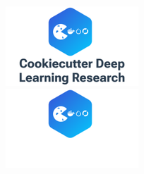 <h1 align="center">
  <img src="https://github.com/maxvandenhoven/cookiecutter-deep-learning-research/blob/main/assets/logo-full-light.svg?raw=true#gh-light-mode-only" width="300">
  <img src="https://github.com/maxvandenhoven/cookiecutter-deep-learning-research/blob/main/assets/logo-full-dark.svg?raw=true#gh-dark-mode-only" width="300">
</h1>